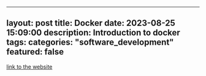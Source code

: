---
layout: post
title: Docker
date: 2023-08-25 15:09:00
description: Introduction to docker
tags: 
categories: "software_development"
featured: false
------
[link to the website](https://sleepy-care-725.notion.site/Docker-4c3a1406f3074ec3862419dc3b7b248d?pvs=4)